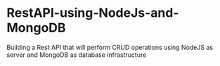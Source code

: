 # RestAPI-using-NodeJs-and-MongoDB
Building a Rest API that will perform CRUD operations using NodeJS as server and MongoDB as database infrastructure

